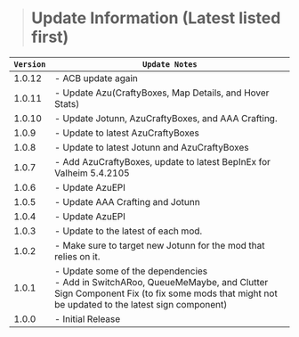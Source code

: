 > # Update Information (Latest listed first)

| `Version` | `Update Notes`                                                                                                                                                                     |
|-----------|------------------------------------------------------------------------------------------------------------------------------------------------------------------------------------|
| 1.0.12    | - ACB update again                                                                                                                                                                 |
| 1.0.11    | - Update Azu(CraftyBoxes, Map Details, and Hover Stats)                                                                                                                            |
| 1.0.10    | - Update Jotunn, AzuCraftyBoxes, and AAA Crafting.                                                                                                                                 |
| 1.0.9     | - Update to latest AzuCraftyBoxes                                                                                                                                                  |
| 1.0.8     | - Update to latest Jotunn and AzuCraftyBoxes                                                                                                                                       |
| 1.0.7     | - Add AzuCraftyBoxes, update to latest BepInEx for Valheim  5.4.2105                                                                                                               |
| 1.0.6     | - Update AzuEPI                                                                                                                                                                    |
| 1.0.5     | - Update AAA Crafting and Jotunn                                                                                                                                                   |
| 1.0.4     | - Update AzuEPI                                                                                                                                                                    |
| 1.0.3     | - Update to the latest of each mod.                                                                                                                                                |
| 1.0.2     | - Make sure to target new Jotunn for the mod that relies on it.                                                                                                                    |
| 1.0.1     | - Update some of the dependencies<br/> - Add in SwitchARoo, QueueMeMaybe, and Clutter Sign Component Fix (to fix some mods that might not be updated to the latest sign component) |
| 1.0.0     | - Initial Release                                                                                                                                                                  |